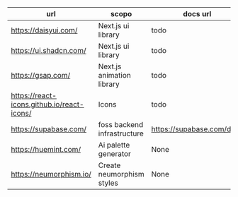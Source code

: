 | url | scopo | docs url |
|-----|-------|----------|
| https://daisyui.com/ | Next.js ui library | todo |
| https://ui.shadcn.com/ | Next.js ui library | todo |
| https://gsap.com/ | Next.js animation library | todo |
| https://react-icons.github.io/react-icons/ | Icons | todo |
| https://supabase.com/ | foss backend infrastructure | https://supabase.com/docs |
| https://huemint.com/ | Ai palette generator | None |
| https://neumorphism.io/ | Create neumorphism styles | None |